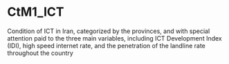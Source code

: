 # CtM1_ICT
Condition of ICT in Iran, categorized by the provinces, and with special attention paid to the three main variables, including ICT Development Index (IDI), high speed internet rate, and the penetration of the landline rate throughout the country

